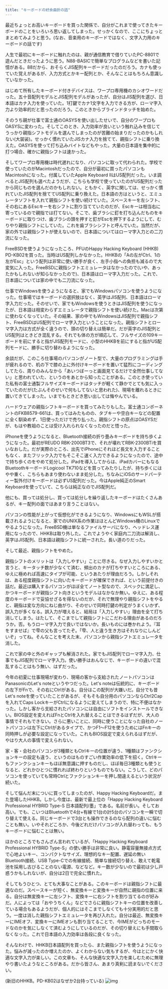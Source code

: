 ```yaml
---
title: "キーボードの紆余曲折の話"
---
```


最近ちょっとお高いキーボードを買った関係で、自分がこれまで使ってきたキーボードのことをいろいろ思い返してしまった。せっかくなので、ここにちょっとまとめてみようと思う。(なお、音楽用のキーボードではなく、文字入力用のキーボードの話です)

人生で最初にキーボードに触れたのは、親が通信教育で借りていたPC-8801で遊んだときだったように思う。N88-BASICで簡単なプログラムなどを書いた記憶がある。88だから、おそらくJIS配列キーボードだったのだろう。カナも使っていた覚えがあるが、入力方式とかキー配列とか、そんなことはもちろん意識していなかった。

はじめて所有したキーボード付きデバイスは、ワープロ専用機のカシオワードだった。五十音配列モデルとJIS配列モデルがあったが、自分はJIS配列を選び、日本語はカナ入力を使っていた。1打鍵でカナ1文字を入力できる方が、ローマ字入力より効率的だと思ったのだろう。このときからブラインドタッチを始めた。

そのうち親が仕事で富士通のOASYSを使い出したせいで、自分のワープロもOASYSに変わった。そしてこのとき、入力効率が良いという触れ込みを信じてうっかり親指シフトモデルを選んでしまったのが苦難の始まりだったのかもしれない(大袈裟)。せっかく慣れていたJISカナ入力を捨てて、親指シフトに乗り換えた。OASYSを使って打ち込みバイトなどもやった。大量の日本語を集中的に打つ場合、確かに親指シフトは速かった。

そしてワープロ専用機は時代遅れになり、パソコンに取って代わられた。学校で使っていたのがMacintoshだったので、自分が最初に買ったパソコンもMacintoshになった。付属していたApple Keyboard IIはUS配列だった。いま調べるとJIS配列も選べたようだが、こちらも学校で使っていたのがUS配列だったから同じものを選んだのかもしれない。ともかく、英字に関しては、せっかく慣れていたJIS配列を捨ててUS配列に乗り換えた。日本語の方はというと、エミュレータソフトを入れて親指シフトを使い続けていた。スペースキーを左シフト、その右にあるEscキーを右シフトに割り当てていたのだが、Escキーは相当右に寄っているので親指では打てない。そこで、歯ブラシに釘を打ち込んだものをキーボードに取りつけ、歯ブラシの頭を押すと釘がEscを押下するようにして、むりやり親指シフトにしていた。これを歯ブラシシフトと呼んでいた。当然だが、家の外では親指シフトが使えないので、日本語についてはローマ字入力との二刀流になった。

FreeBSDを使うようになったころ、PFUのHappy Hacking Keyboard (HHKB) PD-KB02を買った。当時はUS配列しかなかった。HHKBの「Aの左がCtrl、1の左がEsc」という配列は非常に使い勝手が良く、左手小指への負担も減るので大変気に入った。FreeBSDに親指シフトエミュレータはなかったので(いや、あったかもしれないが知らなかったので)、日本語はローマ字入力だった。これで、日本語については家の中でも二刀流になった。

仕事でWindowsを使うようになると、家でもWindowsパソコンを使うようになった。仕事場ではキーボードの選択肢はなく、英字はJIS配列、日本語はローマ字入力だった。そのせいで、家でもWindowsを使うときはJIS配列を使うになったが、日本語は相変わらずエミュレータで親指シフトを使い続けた。Macは次第に使わなくなっていた。その結果、家の中でもWindowsはJIS配列で親指シフト、FreeBSDはUS配列でローマ字入力ということになった。親指シフトとローマ字入力は方式が全く違うので、頭の切り替えは簡単だ。だが英字のJIS配列とUS配列はときどき混乱する。それでも体の方が順応して、フルサイズの109キーボードを前にすると指がJIS配列モードに、小型のHHKBを前にすると指がUS配列モードに、勝手に切り替わるようになった。

余談だが、このころ仕事場のパソコンがノート型で、大量のプログラミングは手が疲れるので、机の下で膝の上に外付けキーボードを置いて猛烈にコーディングしてたら、周りのみんなから「あいつぼーっと画面見てるだけで全然仕事してない」と思われていた、というのをあとから知ったことがある。このとき使っていた私有の富士通製フルサイズキーボードはタッチが軽くて静かでとても気に入っていたのだが(たぶんそのせいで何もしてないと思われた)、現場を離れるときに置いてきてしまった。いまでもときどき思い出しては悔やんでいる。

ハードウェアの親指シフトキーボードを買ってみたりもした。富士通コンポーネントのFKB8579-661は、買ってはみたものの、タブキーや空白キーなどの配置に全く馴染めず、1日使っただけで売り払った。親指シフトの原点はOASYSだが、もはや教祖のことは受け入れられなくなったのだと悟った。

iPhoneを使うようになると、Bluetooth接続の折り畳みキーボードを持ち歩くようになった。最初がREUDO RBK-2000BT3で、それが壊れてRBK-2300BTiを買いなおした。だが実際のところ、出先でiPhoneにそれほど長文を入力することもなく、またフリック入力でもそこそこ速く入力できるようになったので、途中で持ち歩くのをやめて処分した。iPadを導入してからは、iPadカバーにもなるBluetoothキーボードLogicool TK710などを買ってみたりしたが、持ち歩くにはやや重く、こちらもあまり使わないまま処分した。ちなみにiOSのサードパーティー製外付けキーボードは必ずUS配列だった。今はApple純正のSmart Keyboardを使っていて、こちらは純正なのでJIS配列だ。

他にも、買っては処分し、買っては処分しを繰り返したキーボードはたくさんあるが、キー配列の面ではあまり言うことはない。

パソコンの性能が上がって仮想化ができるようになり、WindowsにもWSLが搭載されるようになると、家でのUNIX系の作業はほとんどWindows機のLinuxでやるようになった。FreeBSD機は単なるファイルサーバになり、ヘッドレス運用になったので、HHKBは取り外した。これでようやく家庭内二刀流は解消し、英字はJIS配列、日本語は親指シフトに統一された。長い道のりだった。

そして最近、親指シフトをやめた。

親指シフトのメリットは「入力しやすい」ことに尽きる。なぜ入力しやすいかと言うと、キータッチ数が少なくて済む、頻出のカナが打ちやすいところにある、ゆえに極めれば高速にタイプが可能、というあたりが理由だろう。しかしそれは、ある程度親指シフトに向いたキーボードが確保できれば、という前提付きの話だ。最近は購入するパソコンがほぼ全てノート型なので、スペックに満足し、かつキーボードが親指シフト向きというモデルはなかなか無い。ゆえに、ある程度のキーボードで妥協せざるを得ないのだが、それで無理やり親指シフトをやると、親指は変な方向にねじ曲がり、そのせいで同時打鍵の判定がうまくいかず、誤入力が多くなる。誤入力が増えると、結局は「入力しやすい」理由を全て打ち消してしまう。はたして、そこまでして親指シフトにこだわる理由があるのだろうか。否。もうローマ字入力で良いではないか。長いものには巻かれよう。『耳をすませば』で雫の父も言ってたぞ。「雫、人と違う生き方はそれなりにしんどいぞ」ってね。そんなことを考えた末、パソコンから親指シフトエミュレータを消した。

これで家の中と外のギャップも解消された。家でもJIS配列でローマ字入力、仕事でもJIS配列でローマ字入力。使い勝手はおんなじで、キーボードの違いで混乱することはもう無い、はずだった。

今年の初夏に仕事現場が変わり、現場の客から支給されたノートパソコンはPanasonicのLet's noteというやつだった。Let's noteは伝統的に、キーボードの左下がFnで、その右にCtrlがある。自分はこの配列が大嫌いだ。自分でも昔Let's noteを使っていたことがあるが、そもそも自分用のパソコンならCtrl2Capを入れてCaps LockキーがCtrlになるように変えてしまうので、特に不便はなかった。しかし客から支給されたパソコンには自由にソフトをインストールできない。BIOS設定を変えればFnとCtrlを入れ替えることはできるはずだが、大人の事情でそれもできない。さらに悪いことに、同時に使うことになった自社のノートパソコンは左下にCtrlがあるタイプで、かつF1～F12を使うためにはFnキーの同時押しが必要な設定になっていた。これもBIOS設定で変えられるはずだが、やはり大人の事情で変えられない。

家・客・会社のパソコンが3種類ともCtrlキーの位置が違う、1種類はファンクションキーの設定も違う、というのはものすごい作業効率の低下を招く。Ctrlキーもファンクションキーもほぼ無意識に押すものだし、ほぼ毎日3種類とも使うとなると、どれかひとつに慣れれば終わりというものでもない。こうして、どのパソコンを使っていても常時Ctrlとファクションキーを押し間違えるという状況が続いた。

そして悩んだ末についに買ってしまったのが、Happy Hacking Keyboardだ。また登場したHHKB。しかし今度は、最新で最上位の「Happy Hacking Keyboard Professional HYBRID Type-S 日本語配列/墨」である。名前が長い。そしてお高い。でも、こいつはBluetoothで4台+有線で1台の計5台のパソコンを一瞬で切り替えて使える。同じキーボードで3台とも操作できるのなら配列の違いに悩むことも無い。いやそれどころか、今後どれだけパソコンが入れ替わっても、もうキーボードに悩むことは無い。

ほかのところでもさんざん言われているが、「Happy Hacking Keyboard Professional HYBRID Type-S」の使い勝手は非常に良い。静電容量無接点方式で心地よいキー、コンパクトなサイズ、理想的なキー配置、遅延の無いBluetooth接続、USB Type-Cでの有線接続、簡単な接続切り替え、敢えて乾電池を採用し古びることのない電源、などなど。キー数が少ないので最初は少し戸惑うかもしれないが、自分は2日で完全に慣れた。

そしてもうひとつ、とても大事なことがある。このキーボードは親指シフトに最適なのだ。スペースキーが短く、無変換キーと変換キーが自然に親指の位置に来る。自分は無変換キーに左シフト、変換キーに右シフトを割り当てるのが好みだ。人によっては「おやうちくん」などでさらに親指シフトキーの位置を改善している場合もあるようだが、個人的にはそこまでしなくても十分実用的だと思う。一度は消した親指シフトエミュレータを再び入れた。自分は最近、無変換キーにIMEオフ、変換キーにIMEオンも割り当てることで、今IMEがどっちのモードなのかを気にしなくて済むようにしているのだが、その切り替えにも手間取らなくなった。これで日本語の入力効率は各段に良くなった。

そんなわけで、HHKB日本語配列を買ったら、また親指シフトを使うようになった。悩みが減ったのか増えたのか、よくわからない気もするが、今はとにかく快適な文字入力が楽しい。この文章も、そんな快適な文字入力を楽しむために無理やり書いたようなところがある。だから皆さん、あまり真剣に読まないでください。

(新旧のHHKB。PD-KB02はなぜか2台持っている)
![img](img/20211103-001.jpg)
